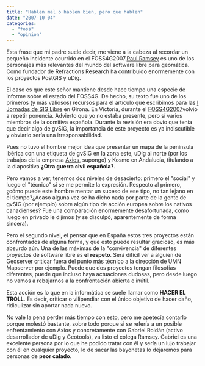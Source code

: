 ```yaml
---
title: "Hablen mal o hablen bien, pero que hablen"
date: "2007-10-04"
categories: 
  - "foss"
  - "opinion"
---
```


Esta frase que mi padre suele decir, me viene a la cabeza al recordar un pequeño incidente ocurrido en el FOSS4G2007.[Paul Ramsey](http://www.refractions.net/about/index.php?file=220-PaulRamsey.data) es uno de los personajes más relevantes del mundo del software libre para geomática. Como fundador de Refractions Research ha contribuido enormemente con los proyectos PostGIS y uDig.

El caso es que este señor mantiene desde hace tiempo una especie de informe sobre el estado del FOSS4G. De hecho, su texto fue uno de los primeros (y más valiosos) recursos para el artículo que escribimos para las [I Jornadas de SIG Libre](http://www.sigte.udg.es/jornadassiglibre2007/ "I Jornadas de SIG Libre") en Girona. En Victoria, durante el [FOSS4G2007](http://www.foss4g2007.org "FOSS4G2007")volvió a repetir ponencia. Advierto que yo no estaba presente, pero sí varios miembros de la comitiva española. Durante la revisión era obvio que tenía que decir algo de gvSIG, la importancia de este proyecto es ya indiscutible y obviarlo sería una irresponsabilidad.

Pues no tuvo el hombre mejor idea que presentar un mapa de la península ibérica con una etiqueta de gvSIG en la zona este, uDig al norte (por los trabajos de la empresa [Axios](http://www.axios.es/ "Axios engineering"), supongo) y Kosmo en Andalucía, titulando a la diapositiva **¿Otra guerra civil española?**.

Pero vamos a ver, tenemos dos niveles de desacierto: primero el "social" y luego el "técnico" si se me permite la expresión. Respecto al primero, ¿cómo puede este hombre mentar un suceso de ese tipo, no tan lejano en el tiempo?¿Acaso alguna vez se ha dicho nada por parte de la gente de gvSIG (por ejemplo) sobre algún tipo de acción europea sobre los nativos canadienses? Fue una comparación enormemente desafortunada, como luego en privado le dijimos (y se disculpó, aparentemente de forma sincera).

Pero el segundo nivel, el pensar que en España estos tres proyectos están confrontados de alguna forma, y que esto puede resultar gracioso, es más absurdo aún. Una de las máximas de la "convivencia" de diferentes proyectos de software libre es **el respeto**. Será difícil ver a alguien de Geoserver criticar fuera del punto más técnico a la dirección de UMN Mapserver por ejemplo. Puede que dos proyectos tengan filosofías diferentes, puede que incluso haya actuaciones dudosas, pero desde luego no vamos a rebajarnos a la confrontación abierta e inútil.

Esta acción es lo que en la informática se suele llamar como **HACER EL TROLL**. Es decir, criticar o vilipendiar con el único objetivo de hacer daño, ridiculizar sin aportar nada nuevo.

No vale la pena perder más tiempo con esto, pero me apetecía contarlo porque molestó bastante, sobre todo porque si se refería a un posible enfrentamiento con Axios y concretamente con Gabriel Roldán (activo desarrollador de uDig y Geotools), va listo el colega Ramsey. Gabriel es una excelente persona por lo que he podido tratar con él y sería un lujo trabajar con él en cualquier proyecto, lo de sacar las bayonetas lo dejaremos para personas de **peor calado**.
